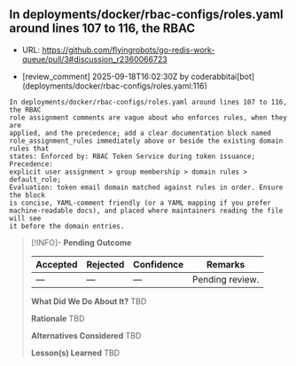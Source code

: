 ## In deployments/docker/rbac-configs/roles.yaml around lines 107 to 116, the RBAC

- URL: https://github.com/flyingrobots/go-redis-work-queue/pull/3#discussion_r2360066723

- [review_comment] 2025-09-18T16:02:30Z by coderabbitai[bot] (deployments/docker/rbac-configs/roles.yaml:116)

```text
In deployments/docker/rbac-configs/roles.yaml around lines 107 to 116, the RBAC
role assignment comments are vague about who enforces rules, when they are
applied, and the precedence; add a clear documentation block named
role_assignment_rules immediately above or beside the existing domain rules that
states: Enforced by: RBAC Token Service during token issuance; Precedence:
explicit user assignment > group membership > domain rules > default_role;
Evaluation: token email domain matched against rules in order. Ensure the block
is concise, YAML-comment friendly (or a YAML mapping if you prefer
machine-readable docs), and placed where maintainers reading the file will see
it before the domain entries.
```

> [!INFO]- **Pending**
> **Outcome**
> 
> | Accepted | Rejected | Confidence | Remarks |
> |----------|----------|------------|---------|
> | — | — | — | Pending review. |
>
> **What Did We Do About It?**
> TBD
>
> **Rationale**
> TBD
>
> **Alternatives Considered**
> TBD
>
> **Lesson(s) Learned**
> TBD
